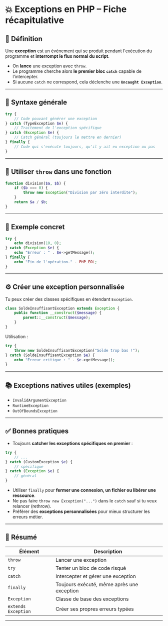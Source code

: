 
# 💥 Exceptions en PHP – Fiche récapitulative

## 🔑 Définition

Une **exception** est un événement qui se produit pendant l'exécution du programme et **interrompt le flux normal du script**.

- On **lance** une exception avec `throw`.
- Le programme cherche alors **le premier bloc `catch`** capable de l’intercepter.
- Si aucune `catch` ne correspond, cela déclenche une **`Uncaught Exception`**.

---

## 🧪 Syntaxe générale

```php
try {
    // Code pouvant générer une exception
} catch (TypeException $e) {
    // Traitement de l'exception spécifique
} catch (Exception $e) {
    // Catch général (toujours le mettre en dernier)
} finally {
    // Code qui s'exécute toujours, qu'il y ait eu exception ou pas
}
```

---

## 🚀 Utiliser `throw` dans une fonction

```php
function division($a, $b) {
    if ($b === 0) {
        throw new Exception("Division par zéro interdite");
    }
    return $a / $b;
}
```

---

## 🧲 Exemple concret

```php
try {
    echo division(10, 0);
} catch (Exception $e) {
    echo "Erreur : " . $e->getMessage();
} finally {
    echo "Fin de l'opération." . PHP_EOL;
}
```

---

## ⚙️ Créer une exception personnalisée

Tu peux créer des classes spécifiques en étendant `Exception`.

```php
class SoldeInsuffisantException extends Exception {
    public function __construct($message) {
        parent::__construct($message);
    }
}
```

Utilisation :

```php
try {
    throw new SoldeInsuffisantException("Solde trop bas !");
} catch (SoldeInsuffisantException $e) {
    echo "Erreur critique : " . $e->getMessage();
}
```

---

## 📚 Exceptions natives utiles (exemples)

- `InvalidArgumentException`
- `RuntimeException`
- `OutOfBoundsException`

---

## ✅ Bonnes pratiques

- Toujours **catcher les exceptions spécifiques en premier** :
```php
try {
    // ...
} catch (CustomException $e) {
    // spécifique
} catch (Exception $e) {
    // général
}
```

- Utiliser `finally` pour **fermer une connexion, un fichier ou libérer une ressource**.
- Ne pas faire `throw new Exception("...")` dans le `catch` sauf si tu veux relancer (rethrow).
- Préférer des **exceptions personnalisées** pour mieux structurer les erreurs métier.

---

## 🧠 Résumé

| Élément        | Description |
|----------------|-------------|
| `throw`        | Lancer une exception |
| `try`          | Tenter un bloc de code risqué |
| `catch`        | Intercepter et gérer une exception |
| `finally`      | Toujours exécuté, même après une exception |
| `Exception`    | Classe de base des exceptions |
| `extends Exception` | Créer ses propres erreurs typées |

---
